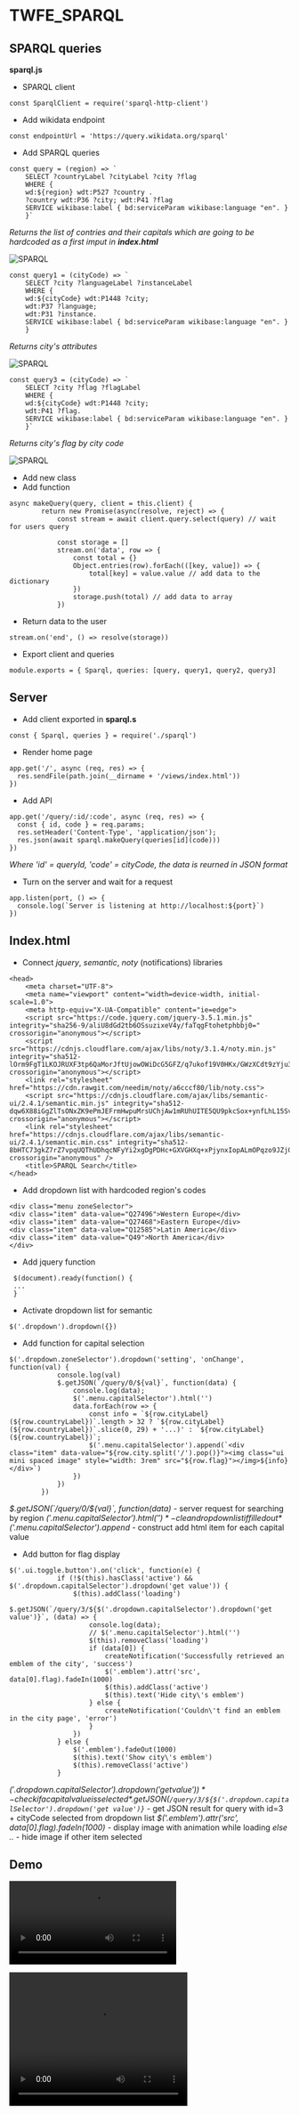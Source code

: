 # TWFE_SPARQL

## SPARQL queries

**sparql.js**

+ SPARQL client 

```
const SparqlClient = require('sparql-http-client')
```

+ Add wikidata endpoint 

```
const endpointUrl = 'https://query.wikidata.org/sparql'
```

+ Add SPARQL queries

```
const query = (region) => `
    SELECT ?countryLabel ?cityLabel ?city ?flag
    WHERE {
    wd:${region} wdt:P527 ?country .
    ?country wdt:P36 ?city; wdt:P41 ?flag
    SERVICE wikibase:label { bd:serviceParam wikibase:language "en". }
    }`
```

*Returns the list of contries and their capitals which are going to be hardcoded as a first imput in **index.html***

![SPARQL](/images/query.png)

```
const query1 = (cityCode) => `
    SELECT ?city ?languageLabel ?instanceLabel
    WHERE {
    wd:${cityCode} wdt:P1448 ?city;
    wdt:P37 ?language;
    wdt:P31 ?instance.
    SERVICE wikibase:label { bd:serviceParam wikibase:language "en". }
    }
```

*Returns city's attributes*

![SPARQL](/images/query1.png)

```
const query3 = (cityCode) => `
    SELECT ?city ?flag ?flagLabel
    WHERE {
    wd:${cityCode} wdt:P1448 ?city;
    wdt:P41 ?flag.
    SERVICE wikibase:label { bd:serviceParam wikibase:language "en". }
    }`
```
*Returns city's flag by city code*

![SPARQL](/images/query3.png)

+ Add new class
+ Add function

```
async makeQuery(query, client = this.client) {
        return new Promise(async(resolve, reject) => {
            const stream = await client.query.select(query) // wait for users query

            const storage = []
            stream.on('data', row => { 
                const total = {}
                Object.entries(row).forEach(([key, value]) => {
                    total[key] = value.value // add data to the dictionary 
                })
                storage.push(total) // add data to array
            })
```

+ Return data to the user

```
stream.on('end', () => resolve(storage))
```

+ Export client and queries
```
module.exports = { Sparql, queries: [query, query1, query2, query3] 
```

## Server

+ Add client exported in **sparql.s**

```
const { Sparql, queries } = require('./sparql')
```

+ Render home page

```
app.get('/', async (req, res) => {
  res.sendFile(path.join(__dirname + '/views/index.html'))
})
```

+ Add API

```
app.get('/query/:id/:code', async (req, res) => {
  const { id, code } = req.params;
  res.setHeader('Content-Type', 'application/json');
  res.json(await sparql.makeQuery(queries[id](code)))
})
```

*Where 'id' = queryId, 'code' = cityCode, the data is reurned in JSON format*

+ Turn on the server and wait for a request

```
app.listen(port, () => {
  console.log(`Server is listening at http://localhost:${port}`)
})
```

## Index.html

+ Connect *jquery*, *semantic*, *noty* (notifications) libraries

```
<head>
    <meta charset="UTF-8">
    <meta name="viewport" content="width=device-width, initial-scale=1.0">
    <meta http-equiv="X-UA-Compatible" content="ie=edge">
    <script src="https://code.jquery.com/jquery-3.5.1.min.js" integrity="sha256-9/aliU8dGd2tb6OSsuzixeV4y/faTqgFtohetphbbj0=" crossorigin="anonymous"></script>
    <script src="https://cdnjs.cloudflare.com/ajax/libs/noty/3.1.4/noty.min.js" integrity="sha512-lOrm9FgT1LKOJRUXF3tp6QaMorJftUjowOWiDcG5GFZ/q7ukof19V0HKx/GWzXCdt9zYju3/KhBNdCLzK8b90Q==" crossorigin="anonymous"></script>
    <link rel="stylesheet" href="https://cdn.rawgit.com/needim/noty/a6cccf80/lib/noty.css">
    <script src="https://cdnjs.cloudflare.com/ajax/libs/semantic-ui/2.4.1/semantic.min.js" integrity="sha512-dqw6X88iGgZlTsONxZK9ePmJEFrmHwpuMrsUChjAw1mRUhUITE5QU9pkcSox+ynfLhL15Sv2al5A0LVyDCmtUw==" crossorigin="anonymous"></script>
    <link rel="stylesheet" href="https://cdnjs.cloudflare.com/ajax/libs/semantic-ui/2.4.1/semantic.min.css" integrity="sha512-8bHTC73gkZ7rZ7vpqUQThUDhqcNFyYi2xgDgPDHc+GXVGHXq+xPjynxIopALmOPqzo9JZj0k6OqqewdGO3EsrQ==" crossorigin="anonymous" />
    <title>SPARQL Search</title>
</head>
```
+ Add dropdown list with hardcoded region's codes

```
<div class="menu zoneSelector">
<div class="item" data-value="Q27496">Western Europe</div>
<div class="item" data-value="Q27468">Eastern Europe</div>
<div class="item" data-value="Q12585">Latin America</div>
<div class="item" data-value="Q49">North America</div>
</div>
```

+ Add jquery function

```
 $(document).ready(function() {
 ...
 }
```
+ Activate dropdown list for semantic

```
$('.dropdown').dropdown({})
```

+ Add function for capital selection

```
$('.dropdown.zoneSelector').dropdown('setting', 'onChange', function(val) {
            console.log(val)
            $.getJSON(`/query/0/${val}`, function(data) {
                console.log(data);
                $('.menu.capitalSelector').html('')
                data.forEach(row => {
                    const info = `${row.cityLabel} (${row.countryLabel})`.length > 32 ? `${row.cityLabel} (${row.countryLabel})`.slice(0, 29) + '...)' : `${row.cityLabel} (${row.countryLabel})`;
                    $('.menu.capitalSelector').append(`<div class="item" data-value="${row.city.split('/').pop()}"><img class="ui mini spaced image" style="width: 3rem" src="${row.flag}"></img>${info}</div>`)
                })
            })
        })
```

*$.getJSON(`/query/0/${val}`, function(data)* - server request for searching by region
*$('.menu.capitalSelector').html('')* - clean dropdown list if filled out
*$('.menu.capitalSelector').append* - construct add html item for each capital value

+ Add button for flag display 

```
$('.ui.toggle.button').on('click', function(e) {
            if (!$(this).hasClass('active') && $('.dropdown.capitalSelector').dropdown('get value')) {
                $(this).addClass('loading')
                $.getJSON(`/query/3/${$('.dropdown.capitalSelector').dropdown('get value')}`, (data) => {
                    console.log(data);
                    // $('.menu.capitalSelector').html('')
                    $(this).removeClass('loading')
                    if (data[0]) {
                        createNotification('Successfully retrieved an emblem of the city', 'success')
                        $('.emblem').attr('src', data[0].flag).fadeIn(1000)
                        $(this).addClass('active')
                        $(this).text('Hide city\'s emblem')
                    } else {
                        createNotification('Couldn\'t find an emblem in the city page', 'error')
                    }
                })
            } else {
                $('.emblem').fadeOut(1000)
                $(this).text('Show city\'s emblem')
                $(this).removeClass('active')
            }
```

*$('.dropdown.capitalSelector').dropdown('get value'))* - check if a capital value is selected
*$.getJSON(`/query/3/${$('.dropdown.capitalSelector').dropdown('get value')}`* - get JSON result for query with id=3 + cityCode selected from dropdown list
*$('.emblem').attr('src', data[0].flag).fadeIn(1000)* - display image with animation while loading
*else ..* - hide image if other item selected

## Demo

![DEMO](images/demo.mp4)

<video width="320" height="240" controls>
  <source src="images/demo.mp4" type="video/mp4">
</video>
